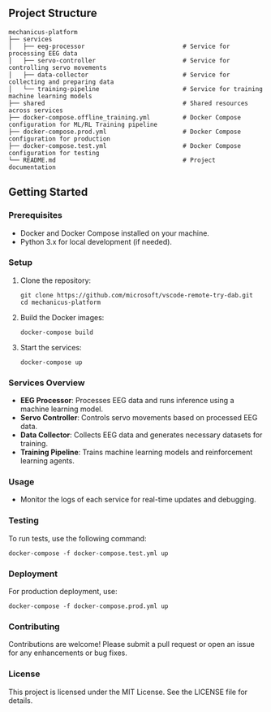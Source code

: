 ## Project Structure

```
mechanicus-platform
├── services
│   ├── eeg-processor                           # Service for processing EEG data
│   ├── servo-controller                        # Service for controlling servo movements
│   ├── data-collector                          # Service for collecting and preparing data
│   └── training-pipeline                       # Service for training machine learning models
├── shared                                      # Shared resources across services
├── docker-compose.offline_training.yml         # Docker Compose configuration for ML/RL Training pipeline
├── docker-compose.prod.yml                     # Docker Compose configuration for production
├── docker-compose.test.yml                     # Docker Compose configuration for testing
└── README.md                                   # Project documentation
```

## Getting Started

### Prerequisites

- Docker and Docker Compose installed on your machine.
- Python 3.x for local development (if needed).

### Setup

1. Clone the repository:
   ```
   git clone https://github.com/microsoft/vscode-remote-try-dab.git
   cd mechanicus-platform
   ```

2. Build the Docker images:
   ```
   docker-compose build
   ```

3. Start the services:
   ```
   docker-compose up
   ```

### Services Overview

- **EEG Processor**: Processes EEG data and runs inference using a machine learning model.
- **Servo Controller**: Controls servo movements based on processed EEG data.
- **Data Collector**: Collects EEG data and generates necessary datasets for training.
- **Training Pipeline**: Trains machine learning models and reinforcement learning agents.

### Usage

- Monitor the logs of each service for real-time updates and debugging.

### Testing

To run tests, use the following command:
```
docker-compose -f docker-compose.test.yml up
```

### Deployment

For production deployment, use:
```
docker-compose -f docker-compose.prod.yml up
```

### Contributing

Contributions are welcome! Please submit a pull request or open an issue for any enhancements or bug fixes.

### License

This project is licensed under the MIT License. See the LICENSE file for details.